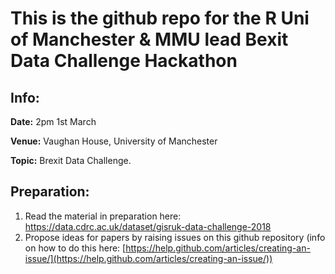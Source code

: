 # This is the github repo for the R Uni of Manchester & MMU  lead Bexit Data Challenge Hackathon

## Info:

**Date:** 2pm 1st March 

**Venue:** Vaughan House, University of Manchester

**Topic:** Brexit Data Challenge.


## Preparation:


1. Read the material in preparation here: https://data.cdrc.ac.uk/dataset/gisruk-data-challenge-2018
2. Propose ideas for papers by raising issues on this github repository (info on how to do this here: [https://help.github.com/articles/creating-an-issue/](https://help.github.com/articles/creating-an-issue/))
